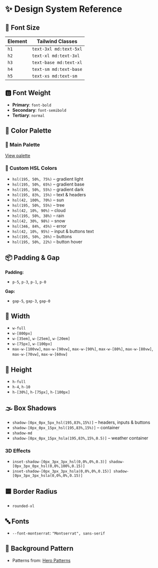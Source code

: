 # ✨ Design System Reference

## 📏 Font Size

| Element | Tailwind Classes       |
| ------- | ---------------------- |
| `h1`    | `text-3xl md:text-5xl` |
| `h2`    | `text-xl md:text-3xl`  |
| `h3`    | `text-base md:text-xl` |
| `h4`    | `text-sm md:text-base` |
| `h5`    | `text-xs md:text-sm`   |

## 🅱️ Font Weight

- **Primary**: `font-bold`
- **Secondary**: `font-semibold`
- **Tertiary**: `normal`

## 🎨 Color Palette

### 🎨 Main Palette

[View palette](https://coolors.co/palette/ef476f-ffd166-06d6a0-118ab2-073b4c)

### 🎨 Custom HSL Colors

- `hsl(195, 50%, 75%)` – gradient light
- `hsl(195, 50%, 65%)` – gradient base
- `hsl(195, 50%, 55%)` – gradient dark
- `hsl(195, 83%, 15%)` – text & headers
- `hsl(42, 100%, 70%)` – sun
- `hsl(195, 50%, 55%)` – tree
- `hsl(42, 10%, 90%)` – cloud
- `hsl(195, 50%, 38%)` – rain
- `hsl(42, 30%, 98%)` – snow
- `hsl(346, 84%, 45%)` – error
- `hsl(42, 10%, 95%)` – input & buttons text
- `hsl(195, 50%, 26%)` – buttons
- `hsl(195, 50%, 22%)` – button hover

## 📦 Padding & Gap

**Padding:**

- `p-5`, `p-3`, `p-1`, `p-0`

**Gap:**

- `gap-5`, `gap-3`, `gap-0`

## 📏 Width

- `w-full`
- `w-[800px]`
- `w-[35em]`, `w-[25em]`, `w-[20em]`
- `w-[75px]`, `w-[100px]`
- `max-w-[100vw]`, `max-w-[90vw]`, `max-w-[90%]`, `max-w-[80%]`, `max-w-[80vw]`, `max-w-[70vw]`, `max-w-[60vw]`

## 📏 Height

- `h-full`
- `h-4`, `h-10`
- `h-[30%]`, `h-[75px]`, `h-[100px]`

## 🌫️ Box Shadows

- `shadow-[0px_0px_5px_hsl(195,83%,15%)]` – headers, inputs & buttons
- `shadow-[0px_0px_15px_hsl(195,83%,15%)]` – container
- `shadow-md`
- `shadow-[0px_0px_15px_hsla(195,83%,15%,0.5)]` – weather container

### 3D Effects

- `inset-shadow-[0px_3px_3px_hsl(0,0%,0%,0.3)] shadow-[0px_3px_0px_hsl(0,0%,100%,0.15)]`
- `inset-shadow-[0px_3px_3px_hsla(0,0%,0%,0.15)] shadow-[0px_3px_3px_hsla(0,0%,0%,0.15)]`

## 🟦 Border Radius

- `rounded-xl`

## 🔤 Fonts

- `--font-montserrat`: `"Montserrat", sans-serif`

## 🧵 Background Pattern

- Patterns from: [Hero Patterns](https://heropatterns.com/)
